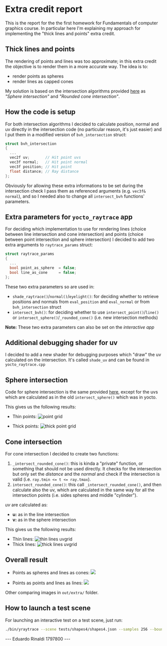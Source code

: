 # Extra credit report
This is the report for the the first homework for Fundamentals of computer graphics course. In particular here I'm explaining my approach for implementing the "thick lines and points" extra credit.

## Thick lines and points
The rendering of points and lines was too approximate; in this extra credit the objective is to render them in a more accurate way.
The idea is to:
  - render points as spheres 
  - render lines as capped cones

My solution is based on the intersection algorithms provided [here](https://iquilezles.org/www/articles/intersectors/intersectors.htm) as *"Sphere intersection"* and *"Rounded cone intersection"*.

## How the code is setup
For both intersection algorithms I decided to calculate position, normal and uv directly in the intersection code (no particular reason, it's just easier) and I put them in a modified version of `bvh_intersection` struct:


```cpp
struct bvh_intersection
{
  ...
  vec2f uv;       // Hit point uvs
  vec3f normal;   // Hit point normal
  vec3f position; // Hit point
  float distance; // Ray distance
};
```

Obviously for allowing these extra informations to be set during the intersection check I pass them as referenced arguments (e.g. `vec3f& normal`), and so I needed also to change all `intersect_bvh` functions' parameters.

## Extra parameters for `yocto_raytrace` app
For deciding which implementation to use for rendering lines (choice between line intersection and cone intersection) and points (choice between point intersection and sphere intersection) I decided to add two extra arguments to `raytrace_params` struct:

```cpp
struct raytrace_params
{
  ...
  bool point_as_sphere  = false;
  bool line_as_cone     = false;
};
```

These two extra parameters so are used in:
  - `shade_raytrace()`/`normal()`/`eyelight()`: for deciding whether to retrieve positions and normals from `eval_position` and `eval_normal` or from `bvh_intersection` struct
  - `intersect_bvh()`: for deciding whether to use `intersect_point()`/`line()` or `intersect_sphere()`/`_rounded_cone()` (i.e. new intersection methods)

**Note:** These two extra parameters can also be set on the *interactive app*

## Additional debugging shader for uv
I decided to add a new shader for debugging purposes which "draw" the uv calculated on the intersection. It's called `shade_uv` and can be found in `yocto_raytrace.cpp`

## Sphere intersection
Code for sphere intersection is the same provided [here](https://iquilezles.org/www/articles/intersectors/intersectors.htm), except for the uvs which are calculated as in the old `intersect_sphere()` which was in yocto.

This gives us the following results:
* Thin points:
![point grid](out/extra/points-uvgrid.png)

* Thick points:
  ![thick point grid](out/extra/thickpoints-uvgrid.png)


## Cone intersection
For cone intersection I decided to create two functions:
1. `_intersect_rounded_cone()`: this is kinda a "private" function, or something that should not be used directly. It checks for the intersection but only set the *distance* and the *normal* and check if the intersection is valid (i.e. `ray.tmin <= t <= ray.tmax`).
2. `intersect_rounded_cone()`: this call `_intersect_rounded_cone()`, and then calculate also the uv, which are calculated in the same way for all the intersection points (i.e. sides spheres and middle "cylinder").

*uv* are calculated as:
* **u:** as in the line intersection
* **v:** as in the sphere intersection

This gives us the following results:
* Thin lines:
![thin lines uvgrid](out/extra/lines-uvgrid.png)
* Thick lines:
  ![thick lines uvgrid](out/extra/thicklines-uvgrid.png)


## Overall result

* Points as spheres and lines as cones:
![](out/extra/sphere_cone/sphere_cone_2048_1280.jpg)

* Points as points and lines as lines:
![](out/extra/point_line/point_line_2048_1280.jpg)

Other comparing images in `out/extra/` folder.

## How to launch a test scene

For launching an interactive test on a test scene, just run:
```bash
./bin/yraytrace --scene tests/shapes4/shapes4.json --samples 256 --bounces  8 --resolution 720 --interactive --linecone --pointsphere
```

--- Eduardo Rinaldi 1797800 ---